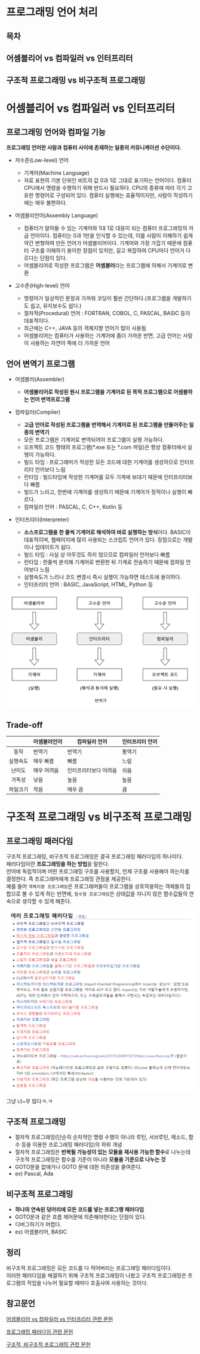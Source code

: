 
# 프로그래밍 언어 처리
## 목차
## 어셈블리어 vs 컴파일러 vs 인터프리터
## 구조적 프로그래밍 vs 비구조적 프로그래밍


# 어셈블리어 vs 컴파일러 vs 인터프리터
## 프로그래밍 언어와 컴파일 기능
**프로그래밍 언어란 사람과 컴퓨터 사이에 존재하는 일종의 커뮤니케이션 수단이다.**

- 저수준(Low-level) 언어
  - 기계어(Machine Language)
  - 자료 표현의 기본 단위인 비트의 값 0과 1로 그대로 표기하는 언어이다. 컴퓨터 CPU에서 명령을 수행하기 위해 반드시 필요하다. CPU의 종류에 따라 각기 고유한 명령어로 구성되어 있다. 컴퓨터 실행에는 효율적이지만, 사람이 작성하기에는 매우 불편하다.

- 어셈블리언어(Assembly Language)
  - 컴퓨터가 알아들 수 있는 기계어와 1대 1로 대응이 되는 컴퓨터 프로그래밍의 저급 언어이다. 컴퓨터는 0과 1만을 인식할 수 있는데, 이를 사람이 이해하기 쉽게 약간 변형하여 만든 언어가 어셈블리어이다. 기계어와 가장 가깝기 때문에 컴퓨터 구조를 이해하기 용이한 장점이 있지만, 길고 복잡하여 CPU마다 언어가 다르다는 단점이 있다.
  - 어셈블리어로 작성한 프로그램은 **어셈블러**라는 프로그램에 의해서 기계어로 변환

- 고수준(High-level) 언어
  - 명령어가 일상적인 문장과 가까워 코딩이 훨씬 간단하다.(프로그램을 개발하기도 쉽고, 유지보수도 쉽다.)
  - 절차적(Procedural) 언어 : FORTRAN, COBOL, C, PASCAL, BASIC 등이 대표적이다.
  - 최근에는 C++, JAVA 등의 객체지향 언어가 많이 사용됨
  - 어셈블리어는 컴퓨터가 사용하는 기계어에 좀더 가까운 반면, 고급 언어는 사람이 사용하는 자연어 쪽에 더 가까운 언어

## 언어 변역기 프로그램
- 어셈블러(Assembler)
  - **어셈블리어로 작성된 원시 프로그램을 기계어로 된 목적 프로그램으로 어셈블하는 언어 변역프로그램**

- 컴파일러(Compiler)
  - **고급 언어로 작성된 프로그램을 번역해서 기계어로 된 프로그램을 만들어주는 일종의 변역기**
  - 모든 프로그램은 기계어로 변역되어야 프로그램이 실행 가능하다.
  - 오프젝트 코드 형태의 프로그램(*.exe 또는 *.com 파일)은 항상 컴퓨터에서 실행이 가능하다.
  - 빌드 타임 : 프로그래머가 작성한 모든 코드에 대한 기계어를 생성하므로 인터프리터 언어보다 느림
  - 런타임 : 빌드타임에 작성한 기계어를 모두 기계에 보대기 때문에 인터프리터보다 빠름
  - 빌드가 느리고, 한번에 기계어를 생성하기 때문에 기계어가 정적이나 실행이 빠르다.
  - 컴파일러 언어 : PASCAL, C, C++, Kotlin 등

- 인터프리터(Interpreter)
  - **소스프로그램을 한 줄씩 기계어로 해석하여 바로 실행하는 방식**이다. BASIC이 대표적이며, 웹페이지에 많이 사용되는 스크립트 언어가 있다. 장점으로는 개발이나 업데이트가 쉽다.
  - 빌드 타임 : 사실 상 아무것도 하지 않으므로 컴파일러 언어보다 빠름
  - 런타임 : 한줄씩 분석해 기계어로 변환한 뒤 기계로 전송하기 때문에 컴파일 언어보다 느림
  - 실행속도가 느리나 코드 변경시 즉시 실행이 가능하면 테스트에 용이하다.
  - 인터프리터 언어 : BASIC, JavaScript, HTML, Python 등

![어셈블러, 인터프리터, 컴파일러 동작과정](asset/language_tradeoff.PNG)

## Trade-off
|       | 어셈블러언어 | 컴파일러 언어  | 인터프리터 언어  |
|:-----:|------|---|---|
| 동작  |   번역기  | 번역기  | 통역기 |
| 실행속도   |   매우 빠름  | 빠름  | 느림  |
| 난이도  | 매우 어려움 | 인터프리터보다 어려움  | 쉬움  |
| 가독성 | 낮음  | 높음  | 높음  |
| 파일크기 |  작음 | 매우 큼  | 큼  |



# 구조적 프로그래밍 vs 비구조적 프로그래밍
## 프로그래밍 패러다임
구조적 프로그래밍, 비구조적 프로그래밍은 결국 프로그래밍 패러다임의 하나이다.<br/>
패러다임이란 **프로그래밍을 하는 방법**을 말한다.<br/>
언어에 독립적이며 어떤 프로그래밍 구조를 사용할지, 언제 구조를 사용해야 하는지를 결정한다. 즉 프로그래머에게 프로그래밍 관점을 제공한다.<br/>
예를 들어 `객체지향 프로그래밍`은 프로그래머들이 프로그램을 상호작용하는 객체들의 집합으로 볼 수 있게 하는 반면에, `함수형 프로그래밍`은 상태값을 지니지 않은 함수값들의 연속으로 생각할 수 있게 해준다.<br/>

![여러 프로그래밍 패러다임](asset/program.PNG)

그냥 너~무 많다ㅋ.ㅋ<br/>

## 구조적 프로그래밍
- 절차적 프로그래밍(단순히 순차적인 명령 수행이 아니라 루틴, 서브루틴, 메소드, 함수 등을 이용한 프로그래밍 패러다임)의 하위 개념
-  절차적 프로그래밍은 **반복될 가능성이 있는 모듈을 재사용 가능한 함수**로 나누는데 구조적 프로그래밍은 함수를 기준이 아니라 **모듈을 기준으로 나누는 것**
- GOTO문을 없애거나 GOTO 문에 대한 의존성을 줄여준다.
- ex) Pascal, Ada



## 비구조적 프로그래밍
- **하나의 연속된 덩어리에 모든 코드를 넣는 프로그랭 패러다임**
- GOTO문과 같은 흐름 제어문에 의존해야한다는 단점이 있다.
- 디버그하기가 어렵다.
- ex) 어셈블리어, BASIC

## 정리
비구조적 프로그래밍은 모든 코드를 다 적어버리는 프로그래밍 패러다임이다.<br/>
이러한 패러다임을 해결하기 위해 구조적 프로그래밍이 나왔고 구조적 프로그래밍은 프로그램의 작업을 나누어 필요할 때마다 호출사여 사용하는 것이다.





## 참고문언
[어셈블리어 vs 컴파일러 vs 인터프리터 관련 문헌](https://cozy-dandelion.tistory.com/17)

[프로그래밍 패러다임 관련 문헌](https://ko.wikipedia.org/wiki/%ED%94%84%EB%A1%9C%EA%B7%B8%EB%9E%98%EB%B0%8D_%ED%8C%A8%EB%9F%AC%EB%8B%A4%EC%9E%84)

[구조적, 비구조적 프로그래밍 관련 문헌](https://ko.wikipedia.org/wiki/%EA%B5%AC%EC%A1%B0%EC%A0%81_%ED%94%84%EB%A1%9C%EA%B7%B8%EB%9E%98%EB%B0%8D)
